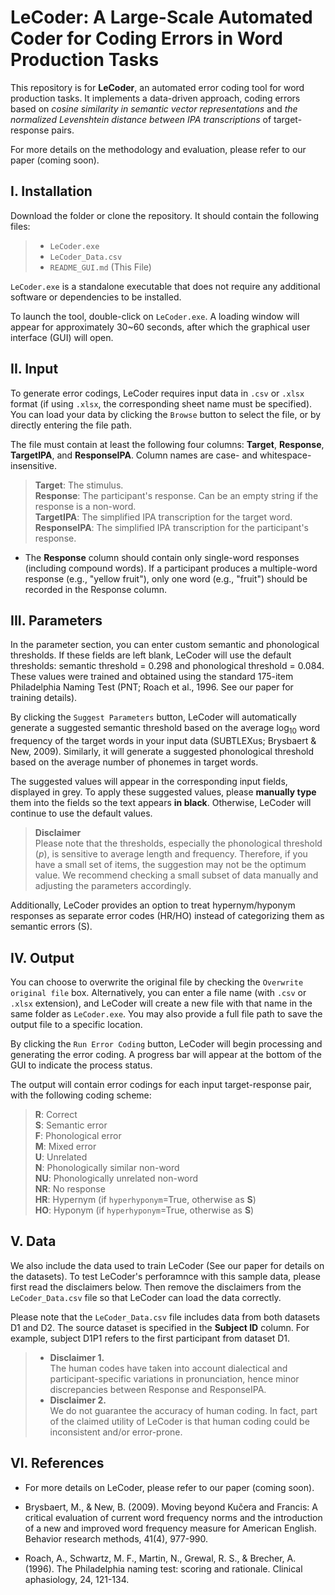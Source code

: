 # LeCoder: A Large-Scale Automated Coder for Coding Errors in Word Production Tasks

This repository is for **LeCoder**, an automated error coding tool for word production tasks. It implements a data-driven approach, coding errors based on *cosine similarity in semantic vector representations* and *the normalized Levenshtein distance between IPA transcriptions* of target-response pairs. 

For more details on the methodology and evaluation, please refer to our paper (coming soon).

## I. Installation
Download the folder or clone the repository. It should contain the following files:
> + `LeCoder.exe`  
> + `LeCoder_Data.csv`
> + `README_GUI.md` (This File)  

`LeCoder.exe` is a standalone executable that does not require any additional software or dependencies to be installed.

To launch the tool, double-click on `LeCoder.exe`. A loading window will appear for approximately 30~60 seconds, after which the graphical user interface (GUI) will open.

## II. Input
To generate error codings, LeCoder requires input data in `.csv` or `.xlsx` format (if using `.xlsx`, the corresponding sheet name must be specified). You can load your data by clicking the `Browse` button to select the file, or by directly entering the file path.

The file must contain at least the following four columns: **Target**, **Response**, **TargetIPA**, and **ResponseIPA**. Column names are case- and whitespace-insensitive.

> **Target**: The stimulus.  
> **Response**: The participant's response. Can be an empty string if the response is a non-word.  
> **TargetIPA**: The simplified IPA transcription for the target word.  
> **ResponseIPA**: The simplified IPA transcription for the participant's response.

+ The **Response** column should contain only single-word responses (including compound words). If a participant produces a multiple-word response (e.g., "yellow fruit"), only one word (e.g., "fruit") should be recorded in the Response column.

## III. Parameters
In the parameter section, you can enter custom semantic and phonological thresholds. If these fields are left blank, LeCoder will use the default thresholds: semantic threshold = 0.298 and phonological threshold = 0.084. These values were trained and obtained using the standard 175-item Philadelphia Naming Test (PNT; Roach et al., 1996. See our paper for training details).

By clicking the `Suggest Parameters` button, LeCoder will automatically generate a suggested semantic threshold based on the average log<sub>10</sub> word frequency of the target words in your input data (SUBTLEXus; Brysbaert & New, 2009). Similarly, it will generate a suggested phonological threshold based on the average number of phonemes in target words.

The suggested values will appear in the corresponding input fields, displayed in grey. To apply these suggested values, please **manually type** them into the fields so the text appears **in black**. Otherwise, LeCoder will continue to use the default values.

> **Disclaimer**  
> Please note that the thresholds, especially the phonological threshold (*p*), is sensitive to average length and frequency. Therefore, if you have a small set of items, the suggestion may not be the optimum value. We recommend checking a small subset of data manually and adjusting the parameters accordingly.

Additionally, LeCoder provides an option to treat hypernym/hyponym responses as separate error codes (HR/HO) instead of categorizing them as semantic errors (S). 


## IV. Output
You can choose to overwrite the original file by checking the `Overwrite original file` box. Alternatively, you can enter a file name (with `.csv` or `.xlsx` extension), and LeCoder will create a new file with that name in the same folder as `LeCoder.exe`. You may also provide a full file path to save the output file to a specific location.

By clicking the `Run Error Coding` button, LeCoder will begin processing and generating the error coding. A progress bar will appear at the bottom of the GUI to indicate the process status.

The output will contain error codings for each input target-response pair, with the following coding scheme:
>**R**: Correct  
>**S**: Semantic error  
>**F**: Phonological error  
>**M**: Mixed error  
>**U**: Unrelated  
>**N**: Phonologically similar non-word  
>**NU**: Phonologically unrelated non-word  
>**NR**: No response  
>**HR**: Hypernym (if `hyperhyponym`=True, otherwise as **S**)  
>**HO**: Hyponym (if `hyperhyponym`=True, otherwise as **S**) 

## V. Data
We also include the data used to train LeCoder (See our paper for details on the datasets). To test LeCoder's perforamnce with this sample data, please first read the disclaimers below. Then remove the disclaimers from the `LeCoder_Data.csv` file so that LeCoder can load the data correctly.

Please note that the `LeCoder_Data.csv` file includes data from both datasets D1 and D2. The source dataset is specified in the **Subject ID** column. For example, subject D1P1 refers to the first participant from dataset D1.

> + **Disclaimer 1.**   
The human codes have taken into account dialectical and participant-specific variations in pronunciation, hence minor discrepancies between Response and ResponseIPA.
> + **Disclaimer 2.**  
We do not guarantee the accuracy of human coding. In fact, part of the claimed utility of LeCoder is that human coding could be inconsistent and/or error-prone.

## VI. References
+ For more details on LeCoder, please refer to our paper (coming soon).

+ Brysbaert, M., & New, B. (2009). Moving beyond Kučera and Francis: A critical evaluation of current word frequency norms and the introduction of a new and improved word frequency measure for American English. Behavior research methods, 41(4), 977-990.

+ Roach, A., Schwartz, M. F., Martin, N., Grewal, R. S., & Brecher, A. (1996). The Philadelphia naming test: scoring and rationale. Clinical aphasiology, 24, 121-134.
